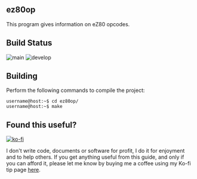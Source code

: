 ## ez80op

This program gives information on eZ80 opcodes.

## Build Status

![main](https://github.com/andymccall/ez80op/actions/workflows/makefile-main.yml/badge.svg?branch=main) ![develop](https://github.com/andymccall/ez80op/actions/workflows/makefile-develop.yml/badge.svg?branch=develop)

## Building

Perform the following commands to compile the project:

```
username@host:~$ cd ez80op/
username@host:~$ make
```

## Found this useful?

[![ko-fi](https://ko-fi.com/img/githubbutton_sm.svg)](https://ko-fi.com/andymccall)

I don't write code, documents or software for profit, I do it for enjoyment and to help others. If you get anything useful from this guide, and only if you can afford it, please let me know by buying me a coffee using my Ko-fi tip page [here](https://ko-fi.com/andymccall).